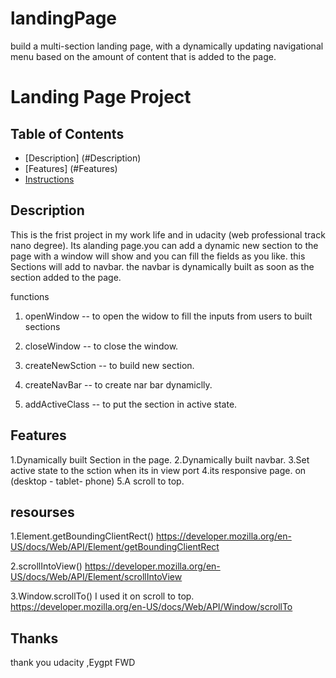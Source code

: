 # landingPage
 build a multi-section landing page, with a dynamically updating navigational menu based on the amount of content that is added to the page.
# Landing Page Project

## Table of Contents

- [Description] (#Description)
- [Features] (#Features)
- [Instructions](#resourses)

## Description

This is the frist project in my work life and in udacity (web professional track nano degree). Its alanding page.you can add a dynamic new section to the page with a window will show and you can fill the fields as you like.
this Sections will add to navbar. the navbar is dynamically built as soon as the section added to the page.

functions

1. openWindow -- to open the widow to fill the inputs from users to built sections

2. closeWindow -- to close the window.

3. createNewSction -- to build new section.

4. createNavBar -- to create nar bar dynamiclly.

5. addActiveClass -- to put the section in active state.

## Features

1.Dynamically built Section in the page.
2.Dynamically built navbar.
3.Set active state to the sction when its in view port
4.its responsive page. on (desktop - tablet- phone)
5.A scroll to top.

## resourses

1.Element.getBoundingClientRect()
https://developer.mozilla.org/en-US/docs/Web/API/Element/getBoundingClientRect

2.scrollIntoView()
https://developer.mozilla.org/en-US/docs/Web/API/Element/scrollIntoView

3.Window.scrollTo() I used it on scroll to top.
https://developer.mozilla.org/en-US/docs/Web/API/Window/scrollTo

## Thanks

thank you udacity ,Eygpt FWD
